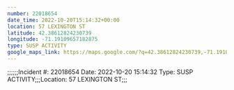 ```yaml
---
number: 22018654
date_time: 2022-10-20T15:14:32+00:00
location: 57 LEXINGTON ST
latitude: 42.38612824230739
longitude: -71.19109657182875
type: SUSP ACTIVITY
google_maps_link: https://maps.google.com/?q=42.38612824230739,-71.19109657182875
---
```


;;;;;;Incident #: 22018654   Date: 2022-10-20 15:14:32   Type: SUSP ACTIVITY;;;Location: 57 LEXINGTON ST;;;

